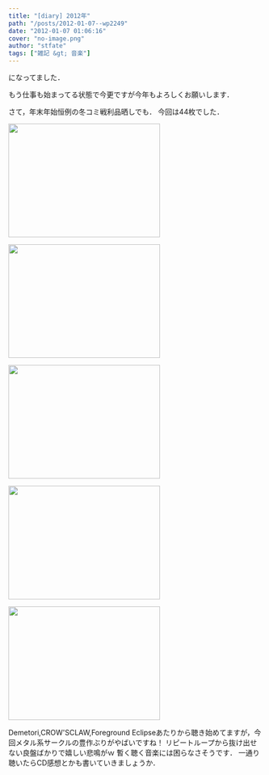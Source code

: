 ```yaml
---
title: "[diary] 2012年"
path: "/posts/2012-01-07--wp2249"
date: "2012-01-07 01:06:16"
cover: "no-image.png"
author: "stfate"
tags: ["雑記 &gt; 音楽"]
---
```



になってました．

もう仕事も始まってる状態で今更ですが今年もよろしくお願いします．

さて，年末年始恒例の冬コミ戦利品晒しでも．
今回は44枚でした．

<a href="http://stfate.net/wp-content/uploads/2012/01/ff64275b474167aed8fa3eedfe971cb2.jpg"><img src="http://stfate.net/wp-content/uploads/2012/01/ff64275b474167aed8fa3eedfe971cb2-300x225.jpg" alt="" title="写真 12-01-01 11 27 13_2" width="300" height="225" class="alignnone size-medium wp-image-2250" /></a>

<a href="http://stfate.net/wp-content/uploads/2012/01/362892cfe3be471f1ef9666255465ca3.jpg"><img src="http://stfate.net/wp-content/uploads/2012/01/362892cfe3be471f1ef9666255465ca3-300x225.jpg" alt="" title="写真 12-01-01 11 29 14_02" width="300" height="225" class="alignnone size-medium wp-image-2251" /></a>

<a href="http://stfate.net/wp-content/uploads/2012/01/291dc5b20df81e0352d4fe1847e55350.jpg"><img src="http://stfate.net/wp-content/uploads/2012/01/291dc5b20df81e0352d4fe1847e55350-300x225.jpg" alt="" title="写真 12-01-01 11 31 00_02" width="300" height="225" class="alignnone size-medium wp-image-2252" /></a>

<a href="http://stfate.net/wp-content/uploads/2012/01/1edaf855f081aa100bd370e8130d0326.jpg"><img src="http://stfate.net/wp-content/uploads/2012/01/1edaf855f081aa100bd370e8130d0326-300x225.jpg" alt="" title="写真 12-01-01 11 32 32" width="300" height="225" class="alignnone size-medium wp-image-2253" /></a>

<a href="http://stfate.net/wp-content/uploads/2012/01/b5bae0164d50f65d8047668c09ac7543.jpg"><img src="http://stfate.net/wp-content/uploads/2012/01/b5bae0164d50f65d8047668c09ac7543-300x225.jpg" alt="" title="写真 12-01-01 11 33 44_02" width="300" height="225" class="alignnone size-medium wp-image-2254" /></a>

Demetori,CROW'SCLAW,Foreground Eclipseあたりから聴き始めてますが，今回メタル系サークルの豊作ぶりがやばいですね！
リピートループから抜け出せない良盤ばかりで嬉しい悲鳴がｗ
暫く聴く音楽には困らなさそうです．
一通り聴いたらCD感想とかも書いていきましょうか．
